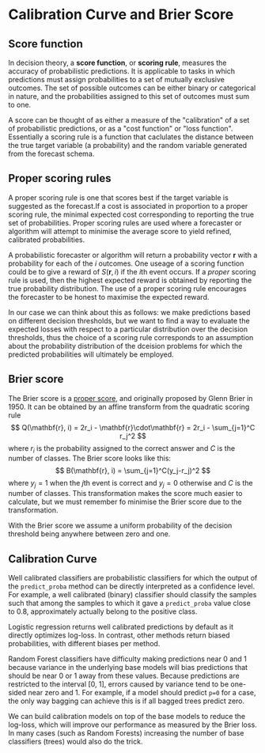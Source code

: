# Calibration Curve and Brier Score

## Score function

In decision theory, a **score function**, or **scoring rule**, measures the accuracy of probabilistic predictions. It is applicable to tasks in which predictions must assign probabilities to a set of mutually exclusive outcomes. The set of possible outcomes can be either binary or categorical in nature, and the probabilities assigned to this set of outcomes must sum to one.

A score can be thought of as either a measure of the "calibration" of a set of probabilistic predictions, or as a "cost function" or "loss function". Essentially a scoring rule is a function that caclulates the distance between the true target variable (a probability) and the random variable generated from the forecast schema. 

## Proper scoring rules

A proper scoring rule is one that scores best if the target variable is suggested as the forecast.If a cost is associated in proportion to a proper scoring rule, the minimal expected cost corresponding to reporting the true set of probabilities. Proper scoring rules are used where a forecaster or algorithm will attempt to minimise the average score to yield refined, calibrated probabilities.

A probabilistic forecaster or algorithm will return a probability vector $\mathbf{r}$ with a probability for each of the $i$ outcomes. One useage of a scoring function could be to give a reward of $S(\mathbf{r}, i)$ if the $i$th event occurs. If a *proper* scoring rule is used, then the highest expected reward is obtained by reporting the true probability distribution. The use of a proper scoring rule encourages the forecaster to be honest to maximise the expected reward.

In our case we can think about this as follows: we make predictions based on different decision thresholds, but we want to find a way to evaluate the expected losses with respect to a particular distribution over the decision thresholds, thus the choice of a scoring rule corresponds to an assumption about the probability distribution of the dceision problems for which the predicted probabilities will ultimately be employed.

## Brier score

The Brier score is a [proper score](https://en.wikipedia.org/wiki/Scoring_rule#ProperScoringRules), and originally proposed by Glenn Brier in 1950. It can be obtained by an affine transform from the quadratic scoring rule
$$
Q(\mathbf{r}, i) = 2r_i - \mathbf{r}\cdot\mathbf{r} = 2r_i - \sum_{j=1}^C r_j^2
$$
where $r_i$ is the probability assigned to the correct answer and $C$ is the number of classes.
The Brier score looks like this:
$$
B(\mathbf{r}, i) = \sum_{j=1}^C(y_j-r_j)^2
$$
where $y_j=1$ when the $j$th event is correct and $y_j=0$ otherwise and $C$ is the number of classes. This transformation makes the score much easier to calculate, but we must remember fo minimise the Brier score due to the transformation.

With the Brier score we assume a uniform probability of the decision threshold being anywhere between zero and one.

## Calibration Curve

Well calibrated classifiers are probabilistic classifiers for which the output of the `predict_proba` method can be directly interpreted as a confidence level. For example, a well calibrated (binary) classifier should classify the samples such that among the samples to which it gave a `predict_proba` value close to 0.8, approximately actually belong to the positive class. 

Logistic regression returns well calibrated predictions by default as it directly optimizes log-loss. In contrast, other methods return biased probabilities, with different biases per method.

Random Forest classifiers have difficulty making predictions near 0 and 1 because variance in the underlying base models will bias predictions that should be near 0 or 1 away from these values. Because predictions are restricted to the interval [0, 1], errors caused by variance tend to be one-sided near zero and 1. For example, if a model should predict `p=0` for a case, the only way bagging can achieve this is if all bagged trees predict zero.

We can build calibration models on top of the base models to reduce the log-loss, which will improve our performance as measured by the Brier loss. In many cases (such as Random Forests) increasing the number of base classifiers (trees) would also do the trick.